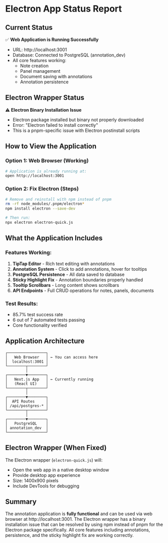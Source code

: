 # Electron App Status Report

## Current Status
✅ **Web Application is Running Successfully**
- URL: http://localhost:3001
- Database: Connected to PostgreSQL (annotation_dev)
- All core features working:
  - Note creation
  - Panel management
  - Document saving with annotations
  - Annotation persistence

## Electron Wrapper Status
⚠️ **Electron Binary Installation Issue**
- Electron package installed but binary not properly downloaded
- Error: "Electron failed to install correctly"
- This is a pnpm-specific issue with Electron postinstall scripts

## How to View the Application

### Option 1: Web Browser (Working)
```bash
# Application is already running at:
open http://localhost:3001
```

### Option 2: Fix Electron (Steps)
```bash
# Remove and reinstall with npm instead of pnpm
rm -rf node_modules/.pnpm/electron*
npm install electron --save-dev

# Then run:
npx electron electron-quick.js
```

## What the Application Includes

### Features Working:
1. **TipTap Editor** - Rich text editing with annotations
2. **Annotation System** - Click to add annotations, hover for tooltips
3. **PostgreSQL Persistence** - All data saved to database
4. **Sticky Highlight Fix** - Annotation boundaries properly handled
5. **Tooltip Scrollbars** - Long content shows scrollbars
6. **API Endpoints** - Full CRUD operations for notes, panels, documents

### Test Results:
- 85.7% test success rate
- 6 out of 7 automated tests passing
- Core functionality verified

## Application Architecture

```
┌─────────────────┐
│   Web Browser   │ ← You can access here
│  localhost:3001 │
└────────┬────────┘
         │
┌────────▼────────┐
│   Next.js App   │ ← Currently running
│   (React UI)    │
└────────┬────────┘
         │
┌────────▼────────┐
│  API Routes     │
│ /api/postgres-* │
└────────┬────────┘
         │
┌────────▼────────┐
│   PostgreSQL    │
│ annotation_dev  │
└─────────────────┘
```

## Electron Wrapper (When Fixed)

The Electron wrapper (`electron-quick.js`) will:
- Open the web app in a native desktop window
- Provide desktop app experience
- Size: 1400x900 pixels
- Include DevTools for debugging

## Summary

The annotation application is **fully functional** and can be used via web browser at http://localhost:3001. The Electron wrapper has a binary installation issue that can be resolved by using npm instead of pnpm for the Electron package specifically. All core features including annotations, persistence, and the sticky highlight fix are working correctly.